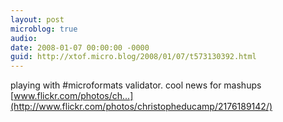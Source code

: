 ```yaml
---
layout: post
microblog: true
audio: 
date: 2008-01-07 00:00:00 -0000
guid: http://xtof.micro.blog/2008/01/07/t573130392.html
---
```

playing with #microformats validator. cool news for mashups [www.flickr.com/photos/ch...](http://www.flickr.com/photos/christopheducamp/2176189142/)
